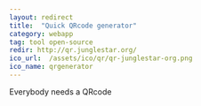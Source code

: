 ```yaml
---
layout: redirect
title:  "Quick QRcode generator"
category: webapp
tag: tool open-source
redir: http://qr.junglestar.org/
ico_url:  /assets/ico/qr/qr-junglestar-org.png
ico_name: qrgenerator
---
```


Everybody needs a QRcode
